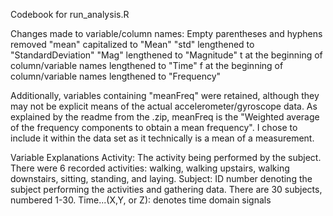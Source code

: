 Codebook for run_analysis.R

Changes made to variable/column names:
Empty parentheses and hyphens removed
"mean" capitalized to "Mean"
"std" lengthened to "StandardDeviation"
"Mag" lengthened to "Magnitude"
t at the beginning of column/variable names lengthened to "Time"
f at the beginning of column/variable names lengthened to "Frequency"

Additionally, variables containing "meanFreq" were retained, although they may not be explicit means of the actual accelerometer/gyroscope data. As explained by the readme from the .zip, meanFreq is the "Weighted average of the frequency components to obtain a mean frequency". I chose to include it within the data set as it technically is a mean of a measurement.

Variable Explanations
Activity: The activity being performed by the subject. There were 6 recorded activities: walking, walking upstairs, walking downstairs, sitting, standing, and laying.
Subject: ID number denoting the subject performing the activities and gathering data. There are 30 subjects, numbered 1-30.
Time...(X,Y, or Z): denotes time domain signals 
